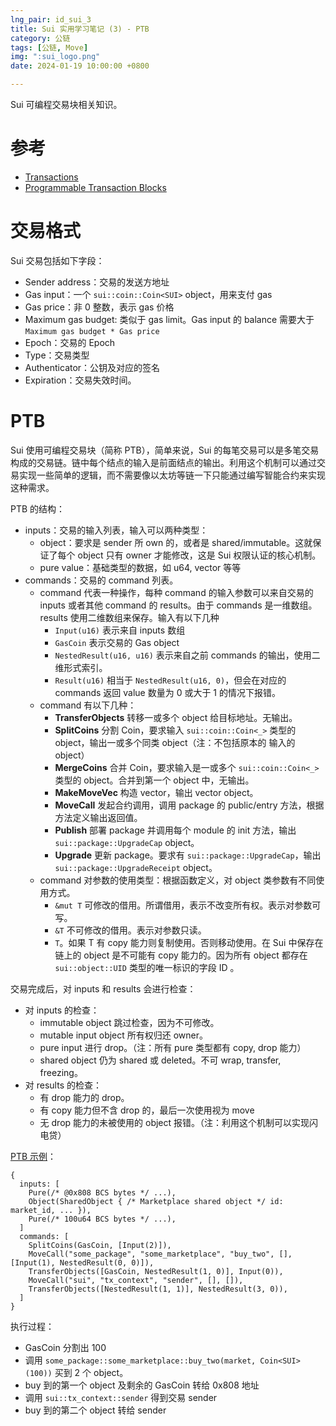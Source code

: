 ```yaml
---
lng_pair: id_sui_3
title: Sui 实用学习笔记 (3) - PTB
category: 公链
tags: [公链, Move]
img: ":sui_logo.png"
date: 2024-01-19 10:00:00 +0800

---
```


<!-- outline-start -->

Sui 可编程交易块相关知识。

<!-- outline-end -->

# 参考

- [Transactions](https://docs.sui.io/concepts/transactions)
- [Programmable Transaction Blocks](https://docs.sui.io/concepts/transactions/prog-txn-blocks)

# 交易格式

Sui 交易包括如下字段：
- Sender address：交易的发送方地址
- Gas input：一个 `sui::coin::Coin<SUI>` object，用来支付 gas
- Gas price：非 0 整数，表示 gas 价格
- Maximum gas budget: 类似于 gas limit。Gas input 的 balance 需要大于 `Maximum gas budget * Gas price`
- Epoch：交易的 Epoch
- Type：交易类型
- Authenticator：公钥及对应的签名
- Expiration：交易失效时间。

# PTB

Sui 使用可编程交易块（简称 PTB），简单来说，Sui 的每笔交易可以是多笔交易构成的交易链。链中每个结点的输入是前面结点的输出。利用这个机制可以通过交易实现一些简单的逻辑，而不需要像以太坊等链一下只能通过编写智能合约来实现这种需求。

PTB 的结构：
- inputs：交易的输入列表，输入可以两种类型：
    - object：要求是 sender 所 own 的，或者是 shared/immutable。这就保证了每个 object 只有 owner 才能修改，这是 Sui 权限认证的核心机制。
    - pure value：基础类型的数据，如 u64, vector<u8> 等等
- commands：交易的 command 列表。
    - command 代表一种操作，每种 command 的输入参数可以来自交易的 inputs 或者其他 command 的 results。由于 commands 是一维数组。results 使用二维数组来保存。输入有以下几种
        - `Input(u16)` 表示来自 inputs 数组
        - `GasCoin` 表示交易的 Gas object
        - `NestedResult(u16, u16)` 表示来自之前 commands 的输出，使用二维形式索引。
        - `Result(u16)` 相当于 `NestedResult(u16, 0)`，但会在对应的 commands 返回 value 数量为 0 或大于 1 的情况下报错。
    - command 有以下几种：
        - **TransferObjects** 转移一或多个 object 给目标地址。无输出。
        - **SplitCoins** 分割 Coin，要求输入 `sui::coin::Coin<_>` 类型的 object，输出一或多个同类 object（注：不包括原本的 输入的 object）
        - **MergeCoins** 合并 Coin，要求输入是一或多个 `sui::coin::Coin<_>` 类型的 object。合并到第一个 object 中，无输出。
        - **MakeMoveVec** 构造 vector，输出 vector object。
        - **MoveCall** 发起合约调用，调用 package 的 public/entry 方法，根据方法定义输出返回值。
        - **Publish** 部署 package 并调用每个 module 的 init 方法，输出 `sui::package::UpgradeCap` object。
        - **Upgrade** 更新 package。要求有 `sui::package::UpgradeCap`，输出 `sui::package::UpgradeReceipt` object。
    - command 对参数的使用类型：根据函数定义，对 object 类参数有不同使用方式。
        - `&mut T` 可修改的借用。所谓借用，表示不改变所有权。表示对参数可写。
        - `&T` 不可修改的借用。表示对参数只读。
        - `T`。如果 T 有 copy 能力则复制使用。否则移动使用。在 Sui 中保存在链上的 object 是不可能有 copy 能力的。因为所有 object 都存在 `sui::object::UID` 类型的唯一标识的字段 ID 。

交易完成后，对 inputs 和 results 会进行检查：
- 对 inputs 的检查：
    - immutable object 跳过检查，因为不可修改。
    - mutable input object 所有权归还 owner。
    - pure input 进行 drop。（注：所有 pure 类型都有 copy, drop 能力）
    - shared object 仍为 shared 或 deleted。不可 wrap, transfer, freezing。
- 对 results 的检查：
    - 有 drop 能力的 drop。
    - 有 copy 能力但不含 drop 的，最后一次使用视为 move
    - 无 drop 能力的未被使用的 object 报错。（注：利用这个机制可以实现闪电贷）


[PTB 示例](https://docs.sui.io/concepts/transactions/prog-txn-blocks#example)：
```
{
  inputs: [
    Pure(/* @0x808 BCS bytes */ ...),
    Object(SharedObject { /* Marketplace shared object */ id: market_id, ... }),
    Pure(/* 100u64 BCS bytes */ ...),
  ]
  commands: [
    SplitCoins(GasCoin, [Input(2)]),
    MoveCall("some_package", "some_marketplace", "buy_two", [], [Input(1), NestedResult(0, 0)]),
    TransferObjects([GasCoin, NestedResult(1, 0)], Input(0)),
    MoveCall("sui", "tx_context", "sender", [], []),
    TransferObjects([NestedResult(1, 1)], NestedResult(3, 0)),
  ]
}
```
执行过程：
- GasCoin 分割出 100
- 调用 `some_package::some_marketplace::buy_two(market, Coin<SUI>(100))` 买到 2 个 object。
- buy 到的第一个 object 及剩余的 GasCoin 转给 0x808 地址
- 调用 `sui::tx_context::sender` 得到交易 sender
- buy 到的第二个 object 转给 sender
